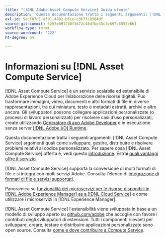```yaml
---
title: "[!DNL Adobe Asset Compute Service] Guida utente"
description: 'Questa documentazione tratta i seguenti argomenti: [!DNL Asset Compute Service] attività quali introduzione, sviluppo, gestione, distribuzione e risoluzione dei problemi relativi al codice personalizzato.'
exl-id: 5acf87d1-a391-4802-bfce-e367fc8564df
source-git-commit: 5257e091730f3672c46dfbe45c3e697a6555e6b1
workflow-type: tm+mt
source-wordcount: '222'
ht-degree: 6%

---
```


# Informazioni su [!DNL Asset Compute Service]

[!DNL Asset Compute Service] è un servizio scalabile ed estensibile di Adobe Experience Cloud per l’elaborazione delle risorse digitali. Può trasformare immagini, video, documenti e altri formati di file in diverse rappresentazioni, tra cui miniature, testo e metadati estratti, archivi e altro ancora. Gli sviluppatori possono collegare applicazioni personalizzate (o processi di lavoro personalizzati) per risolvere casi d’uso personalizzati, create utilizzando [Generatore di app Adobe Developer](https://developer.adobe.com/app-builder/docs/overview) e in esecuzione senza server [[!DNL Adobe I/O] Runtime](https://www.adobe.io/apis/experienceplatform/runtime.html).

Questa documentazione tratta i seguenti argomenti: [!DNL Asset Compute Service] argomenti quali come sviluppare, gestire, distribuire e risolvere problemi relativi al codice personalizzato. Per sapere cosa [!DNL Asset Compute Service] offerta è, vedi questo [introduzione](introduction.md). Estrai [quali vantaggi offre il servizio](introduction.md#possible-use-cases-benefits).

[!DNL Asset Compute Service] supporta la conversione di molti formati di file e si integra con molti servizi Adobe. Consulta l’elenco di [integrazione di formati di file e servizi supportati](https://experienceleague.adobe.com/docs/experience-manager-cloud-service/assets/file-format-support.html).

Panoramica su [funzionalità dei microservizi per le risorse disponibili in [!DNL Adobe Experience Manager] as a [!DNL Cloud Service]](https://experienceleague.adobe.com/docs/experience-manager-cloud-service/assets/asset-microservices-overview.html?lang=it) e come utilizzare i microservizi in [!DNL Experience Manager].

[!DNL Asset Compute Service] l&#39;estensibilità viene sviluppata in base a un modello di sviluppo aperto su [github.com/adobe](https://github.com/adobe) che accoglie con favore i contributi degli sviluppatori di estensioni. Tutti i componenti rilevanti per sviluppare, creare, testare e distribuire applicazioni personalizzate sono open source. Consulta [come e dove contribuire a Compute Service](contribute-to-compute-service.md).

<!--
Possible to record the below info here in this landing page to centralize the miscellaneous info about Asset Compute Service?
 List of dependencies and requirements SDK, CLI, Devtools, etc.? Or may be a link to the prerequisites.
 Introduction video when Tech Marketing team shares one.
-->
